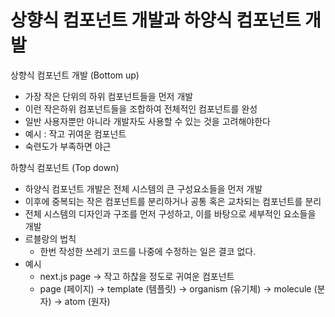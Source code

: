# 상향식 컴포넌트 개발과 하양식 컴포넌트 개발

상향식 컴포넌트 개발 (Bottom up)

- 가장 작은 단위의 하위 컴포넌트들을 먼저 개발
- 이런 작은하위 컴포넌트들을 조합하여 전체적인 컴포넌트를 완성
- 일반 사용자뿐만 아니라 개발자도 사용할 수 있는 것을 고려해야한다
- 예시 : 작고 귀여운 컴포넌트
- 숙련도가 부족하면 야근

하향식 컴포넌트 (Top down)

- 하양식 컴포넌트 개발은 전체 시스템의 큰 구성요소들을 먼저 개발
- 이후에 중복되는 작은 컴포넌트를 분리하거나 공통 혹은 교차되는 컴포넌트를 분리
- 전체 시스템의 디자인과 구조를 먼저 구성하고, 이를 바탕으로 세부적인 요소들을 개발
- 르블랑의 법칙
    - 한번 작성한 쓰레기 코드를 나중에 수정하는 일은 결코 없다.
- 예시
    - next.js page → 작고 하찮을 정도로 귀여운 컴포넌트
    - page (페이지) → template  (템플릿) → organism (유기체) → molecule (분자) → atom (원자)
